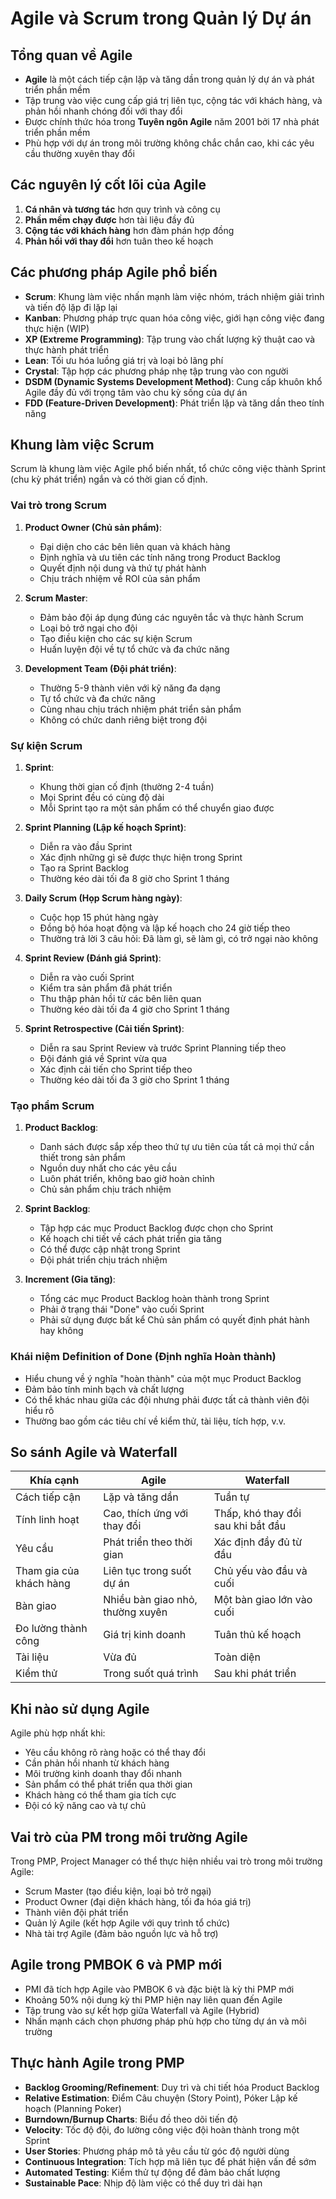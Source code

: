 # Agile và Scrum trong Quản lý Dự án

## Tổng quan về Agile
- **Agile** là một cách tiếp cận lặp và tăng dần trong quản lý dự án và phát triển phần mềm
- Tập trung vào việc cung cấp giá trị liên tục, cộng tác với khách hàng, và phản hồi nhanh chóng đối với thay đổi
- Được chính thức hóa trong **Tuyên ngôn Agile** năm 2001 bởi 17 nhà phát triển phần mềm
- Phù hợp với dự án trong môi trường không chắc chắn cao, khi các yêu cầu thường xuyên thay đổi

## Các nguyên lý cốt lõi của Agile
1. **Cá nhân và tương tác** hơn quy trình và công cụ
2. **Phần mềm chạy được** hơn tài liệu đầy đủ
3. **Cộng tác với khách hàng** hơn đàm phán hợp đồng
4. **Phản hồi với thay đổi** hơn tuân theo kế hoạch

## Các phương pháp Agile phổ biến
- **Scrum**: Khung làm việc nhấn mạnh làm việc nhóm, trách nhiệm giải trình và tiến độ lặp đi lặp lại
- **Kanban**: Phương pháp trực quan hóa công việc, giới hạn công việc đang thực hiện (WIP)
- **XP (Extreme Programming)**: Tập trung vào chất lượng kỹ thuật cao và thực hành phát triển
- **Lean**: Tối ưu hóa luồng giá trị và loại bỏ lãng phí
- **Crystal**: Tập hợp các phương pháp nhẹ tập trung vào con người
- **DSDM (Dynamic Systems Development Method)**: Cung cấp khuôn khổ Agile đầy đủ với trọng tâm vào chu kỳ sống của dự án
- **FDD (Feature-Driven Development)**: Phát triển lặp và tăng dần theo tính năng

## Khung làm việc Scrum
Scrum là khung làm việc Agile phổ biến nhất, tổ chức công việc thành Sprint (chu kỳ phát triển) ngắn và có thời gian cố định.

### Vai trò trong Scrum
1. **Product Owner (Chủ sản phẩm)**:
   - Đại diện cho các bên liên quan và khách hàng
   - Định nghĩa và ưu tiên các tính năng trong Product Backlog
   - Quyết định nội dung và thứ tự phát hành
   - Chịu trách nhiệm về ROI của sản phẩm

2. **Scrum Master**:
   - Đảm bảo đội áp dụng đúng các nguyên tắc và thực hành Scrum
   - Loại bỏ trở ngại cho đội
   - Tạo điều kiện cho các sự kiện Scrum
   - Huấn luyện đội về tự tổ chức và đa chức năng

3. **Development Team (Đội phát triển)**:
   - Thường 5-9 thành viên với kỹ năng đa dạng
   - Tự tổ chức và đa chức năng
   - Cùng nhau chịu trách nhiệm phát triển sản phẩm
   - Không có chức danh riêng biệt trong đội

### Sự kiện Scrum
1. **Sprint**: 
   - Khung thời gian cố định (thường 2-4 tuần)
   - Mọi Sprint đều có cùng độ dài
   - Mỗi Sprint tạo ra một sản phẩm có thể chuyển giao được

2. **Sprint Planning (Lập kế hoạch Sprint)**:
   - Diễn ra vào đầu Sprint
   - Xác định những gì sẽ được thực hiện trong Sprint
   - Tạo ra Sprint Backlog
   - Thường kéo dài tối đa 8 giờ cho Sprint 1 tháng

3. **Daily Scrum (Họp Scrum hàng ngày)**:
   - Cuộc họp 15 phút hàng ngày
   - Đồng bộ hóa hoạt động và lập kế hoạch cho 24 giờ tiếp theo
   - Thường trả lời 3 câu hỏi: Đã làm gì, sẽ làm gì, có trở ngại nào không

4. **Sprint Review (Đánh giá Sprint)**:
   - Diễn ra vào cuối Sprint
   - Kiểm tra sản phẩm đã phát triển
   - Thu thập phản hồi từ các bên liên quan
   - Thường kéo dài tối đa 4 giờ cho Sprint 1 tháng

5. **Sprint Retrospective (Cải tiến Sprint)**:
   - Diễn ra sau Sprint Review và trước Sprint Planning tiếp theo
   - Đội đánh giá về Sprint vừa qua
   - Xác định cải tiến cho Sprint tiếp theo
   - Thường kéo dài tối đa 3 giờ cho Sprint 1 tháng

### Tạo phẩm Scrum
1. **Product Backlog**:
   - Danh sách được sắp xếp theo thứ tự ưu tiên của tất cả mọi thứ cần thiết trong sản phẩm
   - Nguồn duy nhất cho các yêu cầu
   - Luôn phát triển, không bao giờ hoàn chỉnh
   - Chủ sản phẩm chịu trách nhiệm

2. **Sprint Backlog**:
   - Tập hợp các mục Product Backlog được chọn cho Sprint
   - Kế hoạch chi tiết về cách phát triển gia tăng
   - Có thể được cập nhật trong Sprint
   - Đội phát triển chịu trách nhiệm

3. **Increment (Gia tăng)**:
   - Tổng các mục Product Backlog hoàn thành trong Sprint
   - Phải ở trạng thái "Done" vào cuối Sprint
   - Phải sử dụng được bất kể Chủ sản phẩm có quyết định phát hành hay không

### Khái niệm Definition of Done (Định nghĩa Hoàn thành)
- Hiểu chung về ý nghĩa "hoàn thành" của một mục Product Backlog
- Đảm bảo tính minh bạch và chất lượng
- Có thể khác nhau giữa các đội nhưng phải được tất cả thành viên đội hiểu rõ
- Thường bao gồm các tiêu chí về kiểm thử, tài liệu, tích hợp, v.v.

## So sánh Agile và Waterfall

| Khía cạnh | Agile | Waterfall |
|-----------|-------|-----------|
| Cách tiếp cận | Lặp và tăng dần | Tuần tự |
| Tính linh hoạt | Cao, thích ứng với thay đổi | Thấp, khó thay đổi sau khi bắt đầu |
| Yêu cầu | Phát triển theo thời gian | Xác định đầy đủ từ đầu |
| Tham gia của khách hàng | Liên tục trong suốt dự án | Chủ yếu vào đầu và cuối |
| Bàn giao | Nhiều bàn giao nhỏ, thường xuyên | Một bàn giao lớn vào cuối |
| Đo lường thành công | Giá trị kinh doanh | Tuân thủ kế hoạch |
| Tài liệu | Vừa đủ | Toàn diện |
| Kiểm thử | Trong suốt quá trình | Sau khi phát triển |

## Khi nào sử dụng Agile
Agile phù hợp nhất khi:
- Yêu cầu không rõ ràng hoặc có thể thay đổi
- Cần phản hồi nhanh từ khách hàng
- Môi trường kinh doanh thay đổi nhanh
- Sản phẩm có thể phát triển qua thời gian
- Khách hàng có thể tham gia tích cực
- Đội có kỹ năng cao và tự chủ

## Vai trò của PM trong môi trường Agile
Trong PMP, Project Manager có thể thực hiện nhiều vai trò trong môi trường Agile:
- Scrum Master (tạo điều kiện, loại bỏ trở ngại)
- Product Owner (đại diện khách hàng, tối đa hóa giá trị)
- Thành viên đội phát triển
- Quản lý Agile (kết hợp Agile với quy trình tổ chức)
- Nhà tài trợ Agile (đảm bảo nguồn lực và hỗ trợ)

## Agile trong PMBOK 6 và PMP mới
- PMI đã tích hợp Agile vào PMBOK 6 và đặc biệt là kỳ thi PMP mới
- Khoảng 50% nội dung kỳ thi PMP hiện nay liên quan đến Agile
- Tập trung vào sự kết hợp giữa Waterfall và Agile (Hybrid)
- Nhấn mạnh cách chọn phương pháp phù hợp cho từng dự án và môi trường

## Thực hành Agile trong PMP
- **Backlog Grooming/Refinement**: Duy trì và chi tiết hóa Product Backlog
- **Relative Estimation**: Điểm Câu chuyện (Story Point), Póker Lập kế hoạch (Planning Poker)
- **Burndown/Burnup Charts**: Biểu đồ theo dõi tiến độ
- **Velocity**: Tốc độ đội, đo lường công việc đội hoàn thành trong một Sprint
- **User Stories**: Phương pháp mô tả yêu cầu từ góc độ người dùng
- **Continuous Integration**: Tích hợp mã liên tục để phát hiện vấn đề sớm
- **Automated Testing**: Kiểm thử tự động để đảm bảo chất lượng
- **Sustainable Pace**: Nhịp độ làm việc có thể duy trì dài hạn 